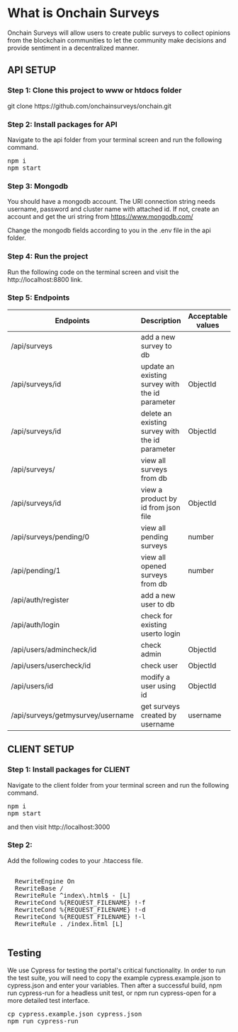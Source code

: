 # What is Onchain Surveys

Onchain Surveys will allow users to create public surveys to collect opinions from the blockchain communities to let the community make decisions and provide sentiment in a decentralized manner.

<h2>API SETUP</h2>

<h3>Step 1: Clone this project to www or htdocs folder</h3>
git clone https://github.com/onchainsurveys/onchain.git


<h3>Step 2: Install packages for API</h3>

Navigate to the api folder from your terminal screen and run the following command.

<pre>
npm i
npm start
</pre>

<h3>Step 3: Mongodb</h3>

You should have a mongodb account. The URI connection string needs username, password and cluster name with attached id. If not, create an account and get the uri string from https://www.mongodb.com/

Change the mongodb fields according to you in the .env file in the api folder.

<h3>Step 4: Run the project </h3>

Run the following code on the terminal screen and visit the http://localhost:8800 link.

<h3>Step 5: Endpoints </h3>

<table>
<thead>
<tr>
<th><strong>Endpoints</strong></th>
<th><strong>Description</strong></th>
<th><strong>Acceptable values</strong></th>
<th><strong>Method</strong></th>
</tr>
</thead>
<tbody>
<tr>
<td>/api/surveys</td>
<td>add a new survey to db</td>
<td></td>
<td>POST</td>
</tr>
<tr>
<td>/api/surveys/id</td>
<td>update an existing survey with the id parameter</td>
<td>ObjectId</td>
<td>PUT</td>
</tr>
<tr>
<td>/api/surveys/id</td>
<td>delete an existing survey with the id parameter</td>
<td>ObjectId</td>
<td>DEL</td>
</tr>
<tr>
<td>/api/surveys/</td>
<td>view all surveys from db</td>
<td></td>
<td>GET</td>
</tr>
<tr>
<td>/api/surveys/id</td>
<td>view a product by id from json file</td>
<td>ObjectId</td>
<td>GET</td>
</tr>
<tr>
<td>/api/surveys/pending/0</td>
<td>view all pending surveys</td>
<td>number</td>
<td>GET</td>
</tr>
<tr>
<td>/api/pending/1</td>
<td>view all opened surveys from db</td>
<td>number</td>
<td>GET</td>
</tr>  
<tr>
<td>/api/auth/register</td>
<td>add a new user to db</td>
<td></td>
<td>POST</td>
</tr>  
<tr>
<td>/api/auth/login</td>
<td>check for existing userto login</td>
<td></td>
<td>POST</td>
</tr>  
<tr>
<td>/api/users/admincheck/id</td>
<td>check admin</td>
<td>ObjectId</td>
<td>GET</td>
</tr>  
<tr>
<td>/api/users/usercheck/id</td>
<td>check user</td>
<td>ObjectId</td>
<td>GET</td>
</tr>    
<tr>
<td>/api/users/id</td>
<td>modify a user using id</td>
<td>ObjectId</td>
<td>PUT</td>
</tr>  
<tr>
<td>/api/surveys/getmysurvey/username</td>
<td>get surveys created by username</td>
<td>username</td>
<td>GET</td>
</tr>  
</tbody>
</table>


<h2>CLIENT SETUP</h2>

<h3>Step 1: Install packages for CLIENT</h3>

Navigate to the client folder from your terminal screen and run the following command.

<pre>
npm i
npm start
</pre>

and then visit http://localhost:3000


<h3>Step 2: </h3>

Add the following codes to your .htaccess file.

<pre>
<IfModule mod_rewrite.c>
  RewriteEngine On
  RewriteBase /
  RewriteRule ^index\.html$ - [L]
  RewriteCond %{REQUEST_FILENAME} !-f
  RewriteCond %{REQUEST_FILENAME} !-d
  RewriteCond %{REQUEST_FILENAME} !-l
  RewriteRule . /index.html [L]
</IfModule>
</pre>

<h2>Testing</h2>

We use Cypress for testing the portal's critical functionality. In order to run the test suite, you will need to copy the example cypress.example.json to cypress.json and enter your variables. Then after a successful build, npm run cypress-run for a headless unit test, or npm run cypress-open for a more detailed test interface.

<pre>
cp cypress.example.json cypress.json
npm run cypress-run
</pre>
